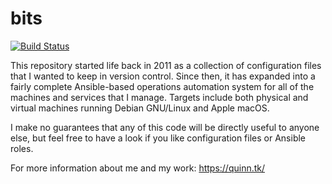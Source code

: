 bits
====

[![Build Status](https://ci.quinn.tk/job/bits/badge/icon)](https://ci.quinn.tk/job/bits/)

This repository started life back in 2011 as a collection of configuration
files that I wanted to keep in version control. Since then, it has expanded
into a fairly complete Ansible-based operations automation system for all of
the machines and services that I manage. Targets include both physical and
virtual machines running Debian GNU/Linux and Apple macOS.

I make no guarantees that any of this code will be directly useful to anyone
else, but feel free to have a look if you like configuration files or
Ansible roles.

For more information about me and my work: https://quinn.tk/

